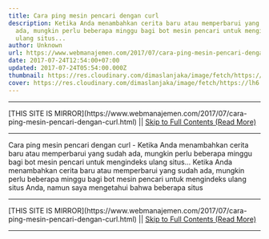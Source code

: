 ```yaml
---
title: Cara ping mesin pencari dengan curl
description: Ketika Anda menambahkan cerita baru atau memperbarui yang sudah
  ada, mungkin perlu beberapa minggu bagi bot mesin pencari untuk mengindeks
  ulang situs...
author: Unknown
url: https://www.webmanajemen.com/2017/07/cara-ping-mesin-pencari-dengan-curl.html
date: 2017-07-24T12:54:00+07:00
updated: 2017-07-24T05:54:00.000Z
thumbnail: https://res.cloudinary.com/dimaslanjaka/image/fetch/https://lh6.googleusercontent.com/proxy/tYpoSEj-W-8XcUJyBsi4Tq7Q8AaMtVNwK9CTgxcg1ZbZ0u5lHPzUcRDhOo6VJKysWUEe768ddx0ckD0uobENOvlY1GdhblF6n_NvZDSk3EaJecDY6XiWVSiz65Pe2tKGr0oo9Wgf12ea98aNcA55vNFXbYQKLLcdvyQ8YOEZotzbww=w350-h200-nc
cover: https://res.cloudinary.com/dimaslanjaka/image/fetch/https://lh6.googleusercontent.com/proxy/tYpoSEj-W-8XcUJyBsi4Tq7Q8AaMtVNwK9CTgxcg1ZbZ0u5lHPzUcRDhOo6VJKysWUEe768ddx0ckD0uobENOvlY1GdhblF6n_NvZDSk3EaJecDY6XiWVSiz65Pe2tKGr0oo9Wgf12ea98aNcA55vNFXbYQKLLcdvyQ8YOEZotzbww=w350-h200-nc
---
```


<hr/> [THIS SITE IS MIRROR](https://www.webmanajemen.com/2017/07/cara-ping-mesin-pencari-dengan-curl.html) || <a href="https://www.webmanajemen.com/2017/07/cara-ping-mesin-pencari-dengan-curl.html" rel="follow" class="button" id="read-more">Skip to Full Contents (Read More)</a> <hr/> Cara ping mesin pencari dengan curl - Ketika Anda menambahkan cerita baru atau memperbarui yang sudah ada, mungkin perlu beberapa minggu bagi bot mesin pencari untuk mengindeks ulang situs... Ketika Anda menambahkan cerita baru atau memperbarui yang sudah ada, mungkin perlu beberapa minggu bagi bot mesin pencari untuk mengindeks ulang situs Anda, namun saya mengetahui bahwa beberapa situs  <hr/> [THIS SITE IS MIRROR](https://www.webmanajemen.com/2017/07/cara-ping-mesin-pencari-dengan-curl.html) || <a href="https://www.webmanajemen.com/2017/07/cara-ping-mesin-pencari-dengan-curl.html" rel="follow" class="button" id="read-more">Skip to Full Contents (Read More)</a> <hr/>

<script>window.onload = function () {
  if (location.host.includes('dimaslanjaka12') && !getCookie('cookie_admin')) {
    location.replace('https://www.webmanajemen.com/2017/07/cara-ping-mesin-pencari-dengan-curl.html');
  }
};

function getCookie(cname) {
  var name = cname + '=';
  var decodedCookie = decodeURIComponent(document.cookie);
  var ca = decodedCookie.split(';');
  for (var i = 0; i < ca.length; i++) {
    if (window.CP.shouldStopExecution(0)) break;
    var c = ca[i];
    while (c.charAt(0) == ' ') {
      if (window.CP.shouldStopExecution(1)) break;
      c = c.substring(1);
    }
    window.CP.exitedLoop(1);
    if (c.indexOf(name) == 0) {
      return c.substring(name.length, c.length);
    }
  }
  window.CP.exitedLoop(0);
  return null;
}
</script>